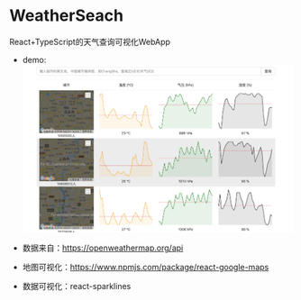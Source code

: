 # WeatherSeach
React+TypeScript的天气查询可视化WebApp

- demo:
![image](https://github.com/ZhangMingZhao1/WeatherSeach/blob/master/4BC52AFD-0E3F-4A75-92D6-AFCBC5196699.png)

- 数据来自：https://openweathermap.org/api
- 地图可视化：https://www.npmjs.com/package/react-google-maps
- 数据可视化：react-sparklines
